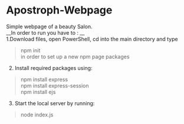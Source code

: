 # Apostroph-Webpage

Simple webpage of a beauty Salon. <br>
__In order to run you have to : __ <br>
1.Download files, open PowerShell, cd into the main directory and type <br>
>npm init <br>
in order to set up a new npm page packages <br>
2. Install required packages using: <br>
> npm install express <br>
> npm install express-session <br>
> npm install ejs <br>
3. Start the local server by running: <br>
>node index.js
